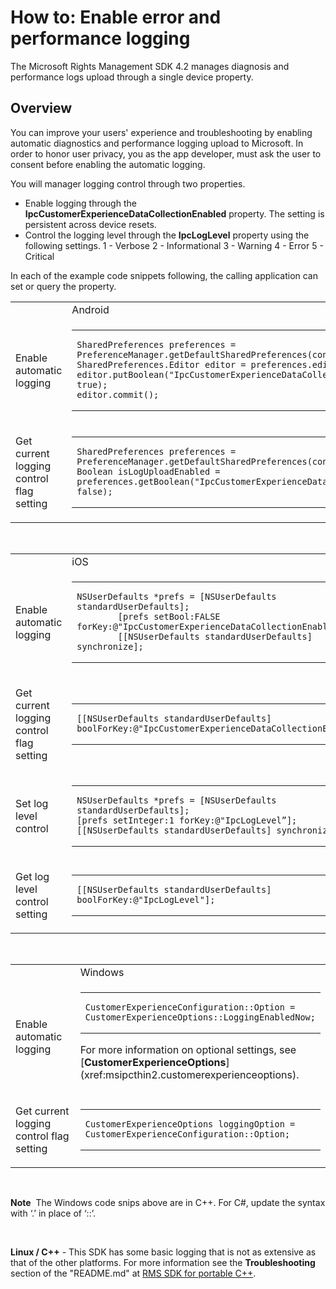 How to: Enable error and performance logging
==========================================================================================

The Microsoft Rights Management SDK 4.2 manages diagnosis and performance logs upload through a single device property.

<span id="Overview"></span><span id="overview"></span><span id="OVERVIEW"></span>Overview
-----------------------------------------------------------------------------------------

You can improve your users' experience and troubleshooting by enabling automatic diagnostics and performance logging upload to Microsoft. In order to honor user privacy, you as the app developer, must ask the user to consent before enabling the automatic logging.

You will manager logging control through two properties.

-   Enable logging through the **IpcCustomerExperienceDataCollectionEnabled** property. The setting is persistent across device resets.
-   Control the logging level through the **IpcLogLevel** property using the following settings.
    1 - Verbose
    2 - Informational
    3 - Warning
    4 - Error
    5 - Critical

In each of the example code snippets following, the calling application can set or query the property.

<table>
<colgroup>
<col width="33%" />
<col width="33%" />
<col width="33%" />
</colgroup>
<tbody>
<tr class="odd">
<td align="left"></td>
<td align="left">Android</td>
<td align="left"></td>
</tr>
<tr class="even">
<td align="left"><p>Enable automatic logging</p></td>
<td align="left"><p></p>
<div class="code">
<span codelanguage=""></span>
<table>
<colgroup>
<col width="100%" />
</colgroup>
<tbody>
<tr class="odd">
<td align="left"><pre><code>SharedPreferences preferences = PreferenceManager.getDefaultSharedPreferences(context);
SharedPreferences.Editor editor = preferences.edit();
editor.putBoolean(&quot;IpcCustomerExperienceDataCollectionEnabled&quot;, true); 
editor.commit();</code></pre></td>
</tr>
</tbody>
</table>
</div></td>
<td align="left"></td>
</tr>
<tr class="odd">
<td align="left"><p>Get current logging control flag setting</p></td>
<td align="left"><p></p>
<div class="code">
<span codelanguage=""></span>
<table>
<colgroup>
<col width="100%" />
</colgroup>
<tbody>
<tr class="odd">
<td align="left"><pre><code>SharedPreferences preferences = PreferenceManager.getDefaultSharedPreferences(context);
Boolean isLogUploadEnabled = preferences.getBoolean(&quot;IpcCustomerExperienceDataCollectionEnabled&quot;, false);</code></pre></td>
</tr>
</tbody>
</table>
</div></td>
<td align="left"></td>
</tr>
</tbody>
</table>

 

<table>
<colgroup>
<col width="50%" />
<col width="50%" />
</colgroup>
<tbody>
<tr class="odd">
<td align="left"></td>
<td align="left">iOS</td>
</tr>
<tr class="even">
<td align="left"><p>Enable automatic logging</p></td>
<td align="left"><p></p>
<div class="code">
<span codelanguage=""></span>
<table>
<colgroup>
<col width="100%" />
</colgroup>
<tbody>
<tr class="odd">
<td align="left"><pre><code>NSUserDefaults *prefs = [NSUserDefaults standardUserDefaults];
        [prefs setBool:FALSE forKey:@&quot;IpcCustomerExperienceDataCollectionEnabled”];
        [[NSUserDefaults standardUserDefaults] synchronize];</code></pre></td>
</tr>
</tbody>
</table>
</div></td>
</tr>
<tr class="odd">
<td align="left"><p>Get current logging control flag setting</p></td>
<td align="left"><p></p>
<div class="code">
<span codelanguage=""></span>
<table>
<colgroup>
<col width="100%" />
</colgroup>
<tbody>
<tr class="odd">
<td align="left"><pre><code>[[NSUserDefaults standardUserDefaults] boolForKey:@&quot;IpcCustomerExperienceDataCollectionEnabled&quot;];</code></pre></td>
</tr>
</tbody>
</table>
</div></td>
</tr>
<tr class="even">
<td align="left"><p>Set log level control</p></td>
<td align="left"><p></p>
<div class="code">
<span codelanguage=""></span>
<table>
<colgroup>
<col width="100%" />
</colgroup>
<tbody>
<tr class="odd">
<td align="left"><pre><code>NSUserDefaults *prefs = [NSUserDefaults standardUserDefaults];
[prefs setInteger:1 forKey:@&quot;IpcLogLevel”];
[[NSUserDefaults standardUserDefaults] synchronize];</code></pre></td>
</tr>
</tbody>
</table>
</div></td>
</tr>
<tr class="odd">
<td align="left"><p>Get log level control setting</p></td>
<td align="left"><p></p>
<div class="code">
<span codelanguage=""></span>
<table>
<colgroup>
<col width="100%" />
</colgroup>
<tbody>
<tr class="odd">
<td align="left"><pre><code>[[NSUserDefaults standardUserDefaults] boolForKey:@&quot;IpcLogLevel&quot;];</code></pre></td>
</tr>
</tbody>
</table>
</div></td>
</tr>
</tbody>
</table>

 

<table>
<colgroup>
<col width="50%" />
<col width="50%" />
</colgroup>
<tbody>
<tr class="odd">
<td align="left"></td>
<td align="left">Windows</td>
</tr>
<tr class="even">
<td align="left"><p>Enable automatic logging</p></td>
<td align="left"><p></p>
<div class="code">
<span codelanguage=""></span>
<table>
<colgroup>
<col width="100%" />
</colgroup>
<tbody>
<tr class="odd">
<td align="left"><pre><code>CustomerExperienceConfiguration::Option = CustomerExperienceOptions::LoggingEnabledNow;</code></pre></td>
</tr>
</tbody>
</table>
</div>
<p>For more information on optional settings, see [<strong>CustomerExperienceOptions</strong>](xref:msipcthin2.customerexperienceoptions).</p></td>
</tr>
<tr class="odd">
<td align="left"><p>Get current logging control flag setting</p></td>
<td align="left"><p></p>
<div class="code">
<span codelanguage=""></span>
<table>
<colgroup>
<col width="100%" />
</colgroup>
<tbody>
<tr class="odd">
<td align="left"><pre><code>CustomerExperienceOptions loggingOption = CustomerExperienceConfiguration::Option;</code></pre></td>
</tr>
</tbody>
</table>
</div></td>
</tr>
</tbody>
</table>

 

**Note**  The Windows code snips above are in C++. For C\#, update the syntax with ‘.’ in place of ‘::’.

 

**Linux / C++** - This SDK has some basic logging that is not as extensive as that of the other platforms. For more information see the **Troubleshooting** section of the "README.md" at [RMS SDK for portable C++](https://github.com/AzureAD/rms-sdk-for-cpp#troubleshooting).

 

 



